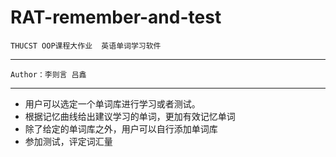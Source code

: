 # RAT-remember-and-test
	THUCST OOP课程大作业  英语单词学习软件
----
	Author：李则言 吕鑫
---
+ 用户可以选定一个单词库进行学习或者测试。
+ 根据记忆曲线给出建议学习的单词，更加有效记忆单词
+ 除了给定的单词库之外，用户可以自行添加单词库
+ 参加测试，评定词汇量


